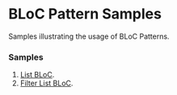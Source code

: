 # BLoC Pattern Samples

Samples illustrating the usage of BLoC Patterns.

###  Samples
1. [List BLoC](lib/src/list_app.dart).
2. [Filter List BLoC](lib/src/filter_list_app.dart).
